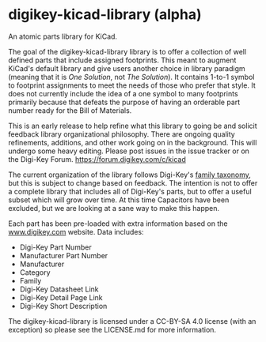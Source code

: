 # digikey-kicad-library (alpha)
An atomic parts library for KiCad.

The goal of the digikey-kicad-library library is to offer a collection of well defined parts that include assigned footprints.  This meant to augment KiCad's default library and give users another choice in library paradigm (meaning that it is *One Solution*, not *The Solution*).  It contains 1-to-1 symbol to footprint assignments to meet the needs of those who prefer that style.  It does not currently include the idea of a one symbol to many footprints primarily because that defeats the purpose of having an orderable part number ready for the Bill of Materials.  

This is an early release to help refine what this library to going be and solicit feedback library organizational philosophy. There are ongoing quality refinements, additions, and other work going on in the background.  This will undergo some heavy editing.  Please post issues in the issue tracker or on the Digi-Key Forum. https://forum.digikey.com/c/kicad

The current organization of the library follows Digi-Key's [family taxonomy](http://www.eewiki.net/display/Resources/Become+a+Digi-Key+Master#BecomeaDigi-KeyMaster-Digi-KeyTerminology), but this is subject to change based on feedback.  The intention is not to offer a complete library that includes all of Digi-Key's parts, but to offer a useful subset which will grow over time.  At this time Capacitors have been excluded, but we are looking at a sane way to make this happen.

Each part has been pre-loaded with extra information based on the www.digikey.com website.  Data includes:

- Digi-Key Part Number
- Manufacturer Part Number
- Manufacturer
- Category
- Family
- Digi-Key Datasheet Link
- Digi-Key Detail Page Link
- Digi-Key Short Description

The digikey-kicad-library is licensed under a CC-BY-SA 4.0 license (with an exception) so please see the LICENSE.md for more information.
